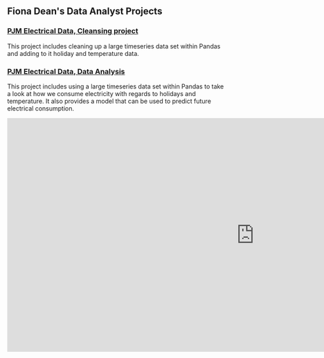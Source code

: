 <html>

<h2>Fiona Dean's Data Analyst Projects</h2>

<h3><a href="https://github.com/fionaeliza/fionaeliza.github.io/blob/main/PJM_Analysis_Fiona_Dean_cleansing.ipynb">PJM Electrical Data, Cleansing project</a></h3>

This project includes cleaning up a large timeseries data set within Pandas and adding to it holiday and temperature data.



<h3><a href="https://github.com/fionaeliza/fionaeliza.github.io/blob/main/PJM_Analysis_Fiona_Dean_cleansing.ipynb">PJM Electrical Data, Data Analysis</a></h3>

This project includes using a large timeseries data set within Pandas to take a look at how we consume electricity with regards to holidays and temperature. It also provides a model that can be used to predict future electrical consumption.

  
  <iframe width="1140" height="541.25" src="https://app.powerbi.com/reportEmbed?reportId=68e805eb-08a6-4cc4-91b4-f6a52c10c412&autoAuth=true&ctid=02e496e0-bb8f-4ec3-bf4d-6e3cd4bd4ba4&config=eyJjbHVzdGVyVXJsIjoiaHR0cHM6Ly93YWJpLXVzLW5vcnRoLWNlbnRyYWwtcmVkaXJlY3QuYW5hbHlzaXMud2luZG93cy5uZXQvIn0%3D" frameborder="0" allowFullScreen="true"></iframe>
  
  </html>
